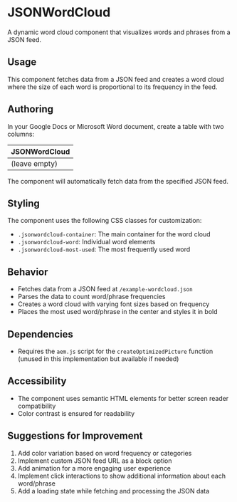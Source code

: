 # JSONWordCloud

A dynamic word cloud component that visualizes words and phrases from a JSON feed.

## Usage

This component fetches data from a JSON feed and creates a word cloud where the size of each word is proportional to its frequency in the feed.

## Authoring

In your Google Docs or Microsoft Word document, create a table with two columns:

| JSONWordCloud |
|---------------|
| (leave empty) |

The component will automatically fetch data from the specified JSON feed.

## Styling

The component uses the following CSS classes for customization:

- `.jsonwordcloud-container`: The main container for the word cloud
- `.jsonwordcloud-word`: Individual word elements
- `.jsonwordcloud-most-used`: The most frequently used word

## Behavior

- Fetches data from a JSON feed at `/example-wordcloud.json`
- Parses the data to count word/phrase frequencies
- Creates a word cloud with varying font sizes based on frequency
- Places the most used word/phrase in the center and styles it in bold

## Dependencies

- Requires the `aem.js` script for the `createOptimizedPicture` function (unused in this implementation but available if needed)

## Accessibility

- The component uses semantic HTML elements for better screen reader compatibility
- Color contrast is ensured for readability

## Suggestions for Improvement

1. Add color variation based on word frequency or categories
2. Implement custom JSON feed URL as a block option
3. Add animation for a more engaging user experience
4. Implement click interactions to show additional information about each word/phrase
5. Add a loading state while fetching and processing the JSON data